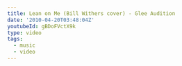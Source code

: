 ```yaml
---
title: Lean on Me (Bill Withers cover) - Glee Audition
date: '2010-04-20T03:48:04Z'
youtubeId: gBDoFVctX9k
type: video
tags:
  - music
  - video
---
```


